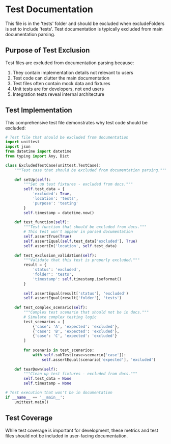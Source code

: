 # Test Documentation

This file is in the 'tests' folder and should be excluded when excludeFolders is set to include 'tests'. Test documentation is typically excluded from main documentation parsing.

## Purpose of Test Exclusion

Test files are excluded from documentation parsing because:

1. They contain implementation details not relevant to users
2. Test code can clutter the main documentation
3. Test files often contain mock data and fixtures
4. Unit tests are for developers, not end users
5. Integration tests reveal internal architecture

## Test Implementation

This comprehensive test file demonstrates why test code should be excluded:

```python
# Test file that should be excluded from documentation
import unittest
import json
from datetime import datetime
from typing import Any, Dict

class ExcludedTestCase(unittest.TestCase):
    """Test case that should be excluded from documentation parsing."""
    
    def setUp(self):
        """Set up test fixtures - excluded from docs."""
        self.test_data = {
            'excluded': True,
            'location': 'tests',
            'purpose': 'testing'
        }
        self.timestamp = datetime.now()
    
    def test_function(self):
        """Test function that should be excluded from docs."""
        # This test won't appear in parsed documentation
        self.assertTrue(True)
        self.assertEqual(self.test_data['excluded'], True)
        self.assertIn('location', self.test_data)
    
    def test_exclusion_validation(self):
        """Validate that this test is properly excluded."""
        result = {
            'status': 'excluded',
            'folder': 'tests',
            'timestamp': self.timestamp.isoformat()
        }
        
        self.assertEqual(result['status'], 'excluded')
        self.assertEqual(result['folder'], 'tests')
    
    def test_complex_scenario(self):
        """Complex test scenario that should not be in docs."""
        # Simulate complex testing logic
        test_scenarios = [
            {'case': 'A', 'expected': 'excluded'},
            {'case': 'B', 'expected': 'excluded'},
            {'case': 'C', 'expected': 'excluded'}
        ]
        
        for scenario in test_scenarios:
            with self.subTest(case=scenario['case']):
                self.assertEqual(scenario['expected'], 'excluded')
    
    def tearDown(self):
        """Clean up test fixtures - excluded from docs."""
        self.test_data = None
        self.timestamp = None

# Test execution that won't be in documentation
if __name__ == '__main__':
    unittest.main()
```

## Test Coverage

While test coverage is important for development, these metrics and test files should not be included in user-facing documentation.
